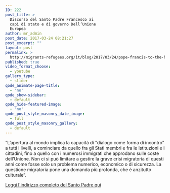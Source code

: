 ```yaml
---
ID: 222
post_title: >
  Discorso del Santo Padre Francesco ai
  capi di stato e di governo Dell’Unione
  Europea
author: mr_admin
post_date: 2017-03-24 08:21:27
post_excerpt: ""
layout: post
permalink: >
  http://migrants-refugees.org/it/blog/2017/03/24/pope-francis-to-the-heads-of-state-and-government-of-the-european-union/
published: true
video_format_choose:
  - youtube
gallery_type:
  - slider
qode_animate-page-title:
  - 'no'
qode_show-sidebar:
  - default
qode_hide-featured-image:
  - 'no'
qode_post_style_masonry_date_image:
  - full
qode_post_style_masonry_gallery:
  - default
---
```

“L’apertura al mondo implica la capacità di "dialogo come forma di incontro" a tutti i livelli, a cominciare da quello fra gli Stati membri e fra le Istituzioni e i cittadini, fino a quello con i numerosi immigrati che approdano sulle coste dell’Unione. Non ci si può limitare a gestire la grave crisi migratoria di questi anni come fosse solo un problema numerico, economico o di sicurezza. La questione migratoria pone una domanda più profonda, che è anzitutto culturale”.

<a href="http://w2.vatican.va/content/francesco/en/speeches/2017/march/documents/papa-francesco_20170324_capi-unione-europea.html" target="_blank">Leggi l'indirizzo completo del Santo Padre qui</a>
